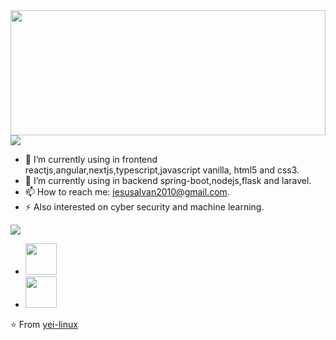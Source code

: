 <img align="center" width="100%" height="200px" src="https://1.bp.blogspot.com/-6cl0kGMJrg4/Xayk8aF-4fI/AAAAAAAA3zY/JEtz7bFNi-Q93rBRLChBAX3AyISuZMqzQCLcBGAsYHQ/s640/moon-walk"/>

<img align="center" src="https://github.com/saviomartin/saviomartin/blob/master/assets/about.png?raw=true"/>

- 🔭 I’m currently using in frontend reactjs,angular,nextjs,typescript,javascript vanilla, html5 and css3.
- 🌱 I’m currently using in backend spring-boot,nodejs,flask and laravel.
- 📫 How to reach me: jesusalvan2010@gmail.com.
- ⚡ Also interested on cyber security and machine learning.

<img align="center" src="https://github.com/saviomartin/saviomartin/blob/master/assets/connect.png?raw=true"/>

- <a href="#"><img width="50px" height="50px" src="https://image.flaticon.com/icons/png/512/281/281769.png"/></a>
- <a href="https://www.facebook.com/jesus.alvan.1"><img width="50px" height="50px" src="https://lh3.googleusercontent.com/proxy/GzOQdrVxNMAGZIAWCQtLHR3T8JRaRqBmtc9zllaAe-tTQXYMIfJy9O2am_xtC5uEZYkIeaX0_W63xjOWV984brSnK86Z5Ga0IyJvfzme-9HnNIWpf0aykD2_yfOIoLIz9NPZanaEWOWfu2mPRkjkDy0"/></a>

⭐️ From [yei-linux](https://github.com/Yei-Linux)
